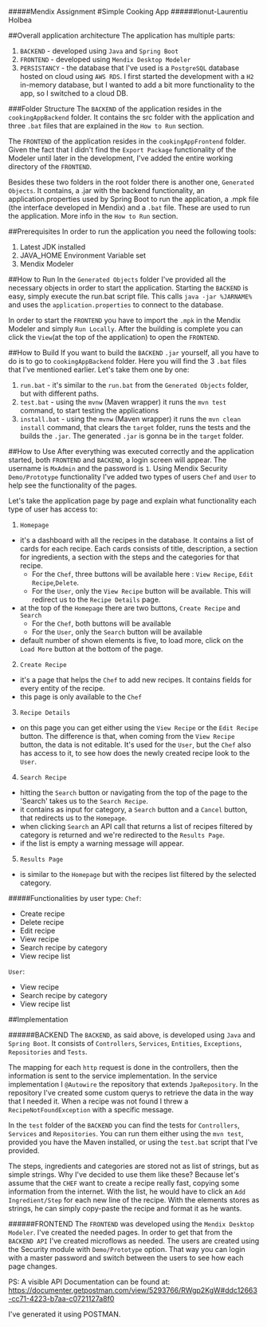 #####Mendix Assignment
#Simple Cooking App
######Ionut-Laurentiu Holbea



##Overall application architecture
The application has multiple parts: 
1. `BACKEND` - developed using `Java` and `Spring Boot`
2. `FRONTEND` - developed using `Mendix Desktop Modeler`
3. `PERSISTANCY` - the database that I've used is a `PostgreSQL` database hosted on cloud using `AWS RDS`.
I first started the development with a `H2` in-memory database, but I wanted to add a bit more functionality to the app,
so I switched to a cloud DB.

###Folder Structure
The `BACKEND` of the application resides in the `cookingAppBackend` folder. 
It contains the src folder with the application and three `.bat` files that are explained in the `How to Run` section.

The `FRONTEND` of the application resides in the `cookingAppFrontend` folder. Given the fact that I didn't find the 
`Export Package` functionality of the Modeler until later in the development, I've added the entire working directory
of the `FRONTEND`. 

Besides these two folders in the root folder there is another one, `Generated Objects`. It contains, a .jar with the 
backend functionality, an application.properties used by Spring Boot to run the application, a .mpk file (the interface
developed in Mendix) and a `.bat` file. These are used to run the application. More info in the `How to Run` section.

##Prerequisites 
In order to run the application you need the following tools:
1. Latest JDK installed
2. JAVA_HOME Environment Variable set
3. Mendix Modeler

##How to Run
In the `Generated Objects` folder I've provided all the necessary objects in order to start the application.
Starting the `BACKEND` is easy, simply execute the run.bat script file. This calls `java -jar %JARNAME%` and uses the 
`application.properties` to connect to the database.

In order to start the `FRONTEND` you have to import the `.mpk` in the Mendix Modeler and simply `Run Locally`. After
the building is complete you can click the `View`(at the top of the application) to open the `FRONTEND`.


##How to Build
If you want to build the `BACKEND` `.jar` yourself, all you have to do is to go to `cookingAppBackend` folder. 
Here you will find the 3 `.bat` files that I've mentioned earlier. Let's take them one by one:
1. `run.bat` - it's similar to the `run.bat` from the `Generated Objects` folder, but with different paths.
2. `test.bat` - using the `mvnw` (Maven wrapper) it runs the `mvn test` command, to start testing the applications
3. `install.bat` - using the `mvnw` (Maven wrapper) it runs the `mvn clean install` command, that clears the `target`
folder, runs the tests and the builds the `.jar`. The generated `.jar` is gonna be in the `target` folder.


##How to Use
After everything was executed correctly and the application started, both `FRONTEND` and `BACKEND`, a login screen will
appear. The username is `MxAdmin` and the password is `1`. Using Mendix Security `Demo/Prototype` functionality I've added
two types of users `Chef` and `User` to help see the functionality of the pages.

Let's take the application page by page and explain what functionality each type of user has access to:
1. `Homepage` 
- it's a dashboard with all the recipes in the database. It contains a list of cards for each recipe. 
Each cards consists of title, description, a section for ingredients, a section with the steps and the categories for 
that recipe. 
    * For the `Chef`, three buttons will be available here :  `View Recipe`, `Edit Recipe`,`Delete`.
    * For the `User`, only the `View Recipe` button will be available. This will redirect us to the `Recipe Details` page.
- at the top of the `Homepage` there are two buttons, `Create Recipe` and `Search`
    * For the `Chef`, both buttons will be available
    * For the `User`, only the `Search` button will be available
- default number of shown elements is five, to load more, click on the `Load More` button at the bottom of the page.
     
2. `Create Recipe`
- it's a page that helps the `Chef` to add new recipes. It contains fields for every entity of the recipe.
- this page is only available to the `Chef`

3. `Recipe Details` 
- on this page you can get either using the `View Recipe` or the `Edit Recipe` button. The difference is that, when 
coming from the `View Recipe` button, the data is not editable. It's used for the `User`, but the `Chef` also has access
to it, to see how does the newly created recipe look to the `User`.

4. `Search Recipe`
- hitting the `Search` button or navigating from the top of the page to the 'Search' takes us to the `Search Recipe`.
- it contains as input for category, a `Search` button and a `Cancel` button, that redirects us to the `Homepage`. 
- when clicking `Search` an API call that returns a list of recipes filtered by category is returned and we're redirected
to the `Results Page`.
- if the list is empty a warning message will appear.


5. `Results Page`
- is similar to the `Homepage` but with the recipes list filtered by the selected category.


#####Functionalities by user type:
`Chef`:
*  Create recipe
*  Delete recipe
*  Edit recipe
*  View recipe
*  Search recipe by category
*  View recipe list

`User`:
*  View recipe
*  Search recipe by category
*  View recipe list


##Implementation

######BACKEND
The `BACKEND`, as said above, is developed using `Java` and `Spring Boot`.
It consists of `Controllers`, `Services`, `Entities`, `Exceptions`, `Repositories` and `Tests`.

The mapping for each `http` request is done in the controllers, then the information is sent to the service implementation.
In the service implementation I `@Autowire` the repository that extends `JpaRepository`. In the repository I've created some
custom querys to retrieve the data in the way that I needed it. 
When a recipe was not found I threw a `RecipeNotFoundException` with a specific message.

In the `test` folder of the `BACKEND` you can find the tests for `Controllers`, `Services` and `Repositories`. You can run them
either using the `mvn test`, provided you have the Maven installed, or using the `test.bat` script that I've provided.

The steps, ingredients and categories are stored not as list of strings, but as simple strings. Why I've decided to use them like these?
Because let's assume that the `CHEF` want to create a recipe really fast, copying some information from the internet. With the list, he would
have to click an `Add Ingredient/Step` for each new line of the recipe. With the elements stores as strings, he can simply copy-paste the recipe
and format it as he wants.

######FRONTEND
The `FRONTEND` was developed using the `Mendix Desktop Modeler`. I've created the needed pages.
In order to get that from the `BACKEND API` I've created microflows as needed.
The users are created using the Security module with `Demo/Prototype` option. That way you can login with a master password
and switch between the users to see how each page changes.




PS:
A visible API Documentation can be found at: 
https://documenter.getpostman.com/view/5293766/RWgp2KgW#ddc12663-cc71-4223-b7aa-c0721127a8f0 

I've generated it using POSTMAN. 








